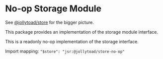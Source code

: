 # No-op Storage Module

See [@jollytoad/store](https://jsr.io/@jollytoad/store) for the bigger picture.

This package provides an implementation of the storage module interface.

This is a readonly no-op implementation of the storage interface.

Import mapping: `"$store": "jsr:@jollytoad/store-no-op"`
